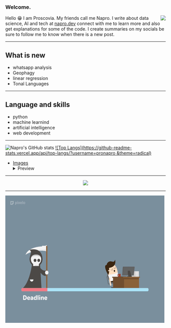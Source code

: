 ### Welcome.
<img align ="right" src='https://github.com/pronapro/pronapro/blob/main/napro.png'>


Hello 😁 I am Proscovia. My friends call me Napro. I write about data science, AI and tech at [napro.dev](https://napro.dev/) connect with me to learn more and also get explanations for some of the code. I create summaries on my socials be sure to follow me to know when there is a new post.

<hr />

## What is new
* whatsapp analysis
* Geophagy
* linear regression
* Tonal Languages

<hr />

## Language and skills
* python
* machine learnind
* artificial intelligence
* web development


<hr />

![Napro's GitHub stats](https://github-readme-stats.vercel.app/api?username=pronapro&show_icons=true&theme=radical)
[![Top Langs](https://github-readme-stats.vercel.app/api/top-langs/?username=pronapro &theme=radical)](https://github.com/pronapro/github-readme-stats)

- [Images](https://github.com/)
    <details>
      <summary>Preview</summary>
      <img src="orangeblue.png">
    </details>

<hr />
<div align="center">
   <img src="https://github-profile-trophy.vercel.app/?username=pronapro&theme=darkhub&no-frame=true&margin-w=30" />
 <hr />
</div>

<img align ="center" src="https://github.com/pronapro/pronapro/blob/main/deadline.gif" alt="Alter deadline" width="500" height="400" >

